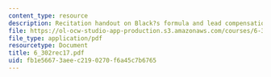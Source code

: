 ```yaml
---
content_type: resource
description: Recitation handout on Black?s formula and lead compensation.
file: https://ol-ocw-studio-app-production.s3.amazonaws.com/courses/6-302-feedback-systems-spring-2007/fb1e56673aeec2190270f6a45c7b6765_6_302rec17.pdf
file_type: application/pdf
resourcetype: Document
title: 6_302rec17.pdf
uid: fb1e5667-3aee-c219-0270-f6a45c7b6765
---
```

